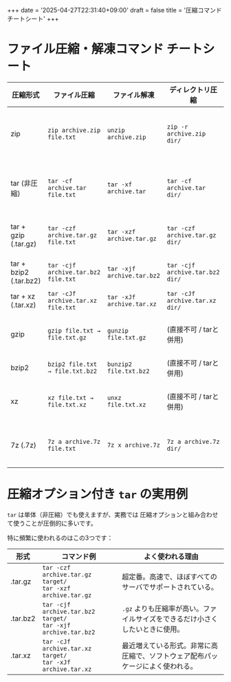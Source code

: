 +++
date = '2025-04-27T22:31:40+09:00'
draft = false
title = '圧縮コマンド チートシート'
+++

# ファイル圧縮・解凍コマンド チートシート

| 圧縮形式 | ファイル圧縮 | ファイル解凍 | ディレクトリ圧縮 | ディレクトリ解凍 | 主なオプション |
| --- | --- | --- | --- | --- | --- |
| zip | `zip archive.zip file.txt` | `unzip archive.zip` | `zip -r archive.zip dir/` | `unzip archive.zip` | `-r` (ディレクトリ圧縮), `-q` (静かに実行), `-e` (パスワード設定) |
| tar (非圧縮) | `tar -cf archive.tar file.txt` | `tar -xf archive.tar` | `tar -cf archive.tar dir/` | `tar -xf archive.tar` | `-c` (作成), `-x` (展開), `-f` (ファイル指定), `-v` (詳細表示) |
| tar + gzip (.tar.gz) | `tar -czf archive.tar.gz file.txt` | `tar -xzf archive.tar.gz` | `tar -czf archive.tar.gz dir/` | `tar -xzf archive.tar.gz` | `-z` (gzip圧縮), `--exclude=xxx` (除外) |
| tar + bzip2 (.tar.bz2) | `tar -cjf archive.tar.bz2 file.txt` | `tar -xjf archive.tar.bz2` | `tar -cjf archive.tar.bz2 dir/` | `tar -xjf archive.tar.bz2` | `-j` (bzip2圧縮), `-v` (進捗表示) |
| tar + xz (.tar.xz) | `tar -cJf archive.tar.xz file.txt` | `tar -xJf archive.tar.xz` | `tar -cJf archive.tar.xz dir/` | `tar -xJf archive.tar.xz` | `-J` (xz圧縮) |
| gzip | `gzip file.txt → file.txt.gz` | `gunzip file.txt.gz` | (直接不可 / tarと併用) | (直接不可 / tarと併用) | `-k` (元ファイルを保持), `-d` (解凍) |
| bzip2 | `bzip2 file.txt → file.txt.bz2` | `bunzip2 file.txt.bz2` | (直接不可 / tarと併用) | (直接不可 / tarと併用) | `-k` (元ファイルを保持) |
| xz | `xz file.txt → file.txt.xz` | `unxz file.txt.xz` | (直接不可 / tarと併用) | (直接不可 / tarと併用) | `-k` (元ファイルを保持), `-d` (解凍) |
| 7z (.7z) | `7z a archive.7z file.txt` | `7z x archive.7z` | `7z a archive.7z dir/` | `7z x archive.7z` | `-p` (パスワード設定), `-mx=9` (最大圧縮) |



# 圧縮オプション付き `tar` の実用例

`tar` は単体（非圧縮）でも使えますが、実務では
圧縮オプションと組み合わせて使うことが圧倒的に多いです。

特に頻繁に使われるのはこの3つです：

| 形式 | コマンド例 | よく使われる理由 |
| --- | --- | --- |
| .tar.gz | `tar -czf archive.tar.gz target/`<br>`tar -xzf archive.tar.gz` | 超定番。高速で、ほぼすべてのサーバでサポートされている。 |
| .tar.bz2 | `tar -cjf archive.tar.bz2 target/`<br>`tar -xjf archive.tar.bz2` | `.gz` よりも圧縮率が高い。ファイルサイズをできるだけ小さくしたいときに使用。 |
| .tar.xz | `tar -cJf archive.tar.xz target/`<br>`tar -xJf archive.tar.xz` | 最近増えている形式。非常に高圧縮で、ソフトウェア配布パッケージによく使われる。 |
